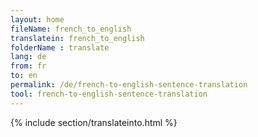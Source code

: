 ```yaml
---
layout: home
fileName: french_to_english
translatein: french_to_english
folderName : translate
lang: de
from: fr
to: en
permalink: /de/french-to-english-sentence-translation
tool: french-to-english-sentence-translation
---
```

{% include section/translateinto.html %}